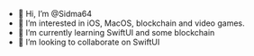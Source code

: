 - 👋 Hi, I’m @Sidma64
- 👀 I’m interested in iOS, MacOS, blockchain and video games.
- 🌱 I’m currently learning SwiftUI and some blockchain
- 💞️ I’m looking to collaborate on SwiftUI

<!---
Sidma64/Sidma64 is a ✨ special ✨ repository because its `README.md` (this file) appears on your GitHub profile.
You can click the Preview link to take a look at your changes.
--->
